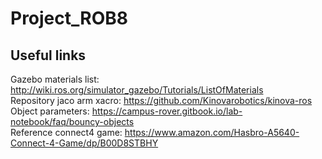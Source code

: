 # Project_ROB8

## Useful links
  Gazebo materials list: http://wiki.ros.org/simulator_gazebo/Tutorials/ListOfMaterials <br/>
  Repository jaco arm xacro: https://github.com/Kinovarobotics/kinova-ros <br/>
  Object parameters: https://campus-rover.gitbook.io/lab-notebook/faq/bouncy-objects <br/>
  Reference connect4 game: https://www.amazon.com/Hasbro-A5640-Connect-4-Game/dp/B00D8STBHY
